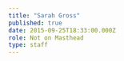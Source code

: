 ```yaml
---
title: "Sarah Gross"
published: true
date: 2015-09-25T18:33:00.000Z
role: Not on Masthead
type: staff
---
```

